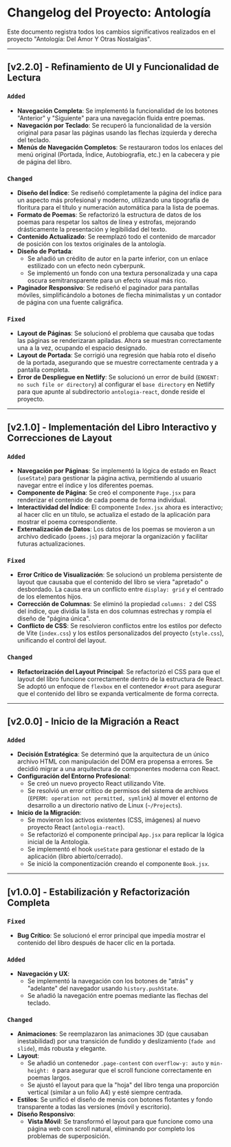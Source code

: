 # Changelog del Proyecto: Antología

Este documento registra todos los cambios significativos realizados en el proyecto "Antología: Del Amor Y Otras Nostalgias".

---

## [v2.2.0] - Refinamiento de UI y Funcionalidad de Lectura

### `Added`
- **Navegación Completa**: Se implementó la funcionalidad de los botones "Anterior" y "Siguiente" para una navegación fluida entre poemas.
- **Navegación por Teclado**: Se recuperó la funcionalidad de la versión original para pasar las páginas usando las flechas izquierda y derecha del teclado.
- **Menús de Navegación Completos**: Se restauraron todos los enlaces del menú original (Portada, Índice, Autobiografía, etc.) en la cabecera y pie de página del libro.

### `Changed`
- **Diseño del Índice**: Se rediseñó completamente la página del índice para un aspecto más profesional y moderno, utilizando una tipografía de floritura para el título y numeración automática para la lista de poemas.
- **Formato de Poemas**: Se refactorizó la estructura de datos de los poemas para respetar los saltos de línea y estrofas, mejorando drásticamente la presentación y legibilidad del texto.
- **Contenido Actualizado**: Se reemplazó todo el contenido de marcador de posición con los textos originales de la antología.
- **Diseño de Portada**:
    - Se añadió un crédito de autor en la parte inferior, con un enlace estilizado con un efecto neón cyberpunk.
    - Se implementó un fondo con una textura personalizada y una capa oscura semitransparente para un efecto visual más rico.
- **Paginador Responsivo**: Se rediseñó el paginador para pantallas móviles, simplificándolo a botones de flecha minimalistas y un contador de página con una fuente caligráfica.

### `Fixed`
- **Layout de Páginas**: Se solucionó el problema que causaba que todas las páginas se renderizaran apiladas. Ahora se muestran correctamente una a la vez, ocupando el espacio designado.
- **Layout de Portada**: Se corrigió una regresión que había roto el diseño de la portada, asegurando que se muestre correctamente centrada y a pantalla completa.
- **Error de Despliegue en Netlify**: Se solucionó un error de build (`ENOENT: no such file or directory`) al configurar el `base directory` en Netlify para que apunte al subdirectorio `antologia-react`, donde reside el proyecto.

---

## [v2.1.0] - Implementación del Libro Interactivo y Correcciones de Layout

### `Added`
- **Navegación por Páginas**: Se implementó la lógica de estado en React (`useState`) para gestionar la página activa, permitiendo al usuario navegar entre el índice y los diferentes poemas.
- **Componente de Página**: Se creó el componente `Page.jsx` para renderizar el contenido de cada poema de forma individual.
- **Interactividad del Índice**: El componente `Index.jsx` ahora es interactivo; al hacer clic en un título, se actualiza el estado de la aplicación para mostrar el poema correspondiente.
- **Externalización de Datos**: Los datos de los poemas se movieron a un archivo dedicado (`poems.js`) para mejorar la organización y facilitar futuras actualizaciones.

### `Fixed`
- **Error Crítico de Visualización**: Se solucionó un problema persistente de layout que causaba que el contenido del libro se viera "apretado" o desbordado. La causa era un conflicto entre `display: grid` y el centrado de los elementos hijos.
- **Corrección de Columnas**: Se eliminó la propiedad `columns: 2` del CSS del índice, que dividía la lista en dos columnas estrechas y rompía el diseño de "página única".
- **Conflicto de CSS**: Se resolvieron conflictos entre los estilos por defecto de Vite (`index.css`) y los estilos personalizados del proyecto (`style.css`), unificando el control del layout.

### `Changed`
- **Refactorización del Layout Principal**: Se refactorizó el CSS para que el layout del libro funcione correctamente dentro de la estructura de React. Se adoptó un enfoque de `flexbox` en el contenedor `#root` para asegurar que el contenido del libro se expanda verticalmente de forma correcta.

---

## [v2.0.0] - Inicio de la Migración a React

### `Added`
- **Decisión Estratégica**: Se determinó que la arquitectura de un único archivo HTML con manipulación del DOM era propensa a errores. Se decidió migrar a una arquitectura de componentes moderna con React.
- **Configuración del Entorno Profesional**:
    - Se creó un nuevo proyecto React utilizando Vite.
    - Se resolvió un error crítico de permisos del sistema de archivos (`EPERM: operation not permitted, symlink`) al mover el entorno de desarrollo a un directorio nativo de Linux (`~/Projects`).
- **Inicio de la Migración**:
    - Se movieron los activos existentes (CSS, imágenes) al nuevo proyecto React (`antologia-react`).
    - Se refactorizó el componente principal `App.jsx` para replicar la lógica inicial de la Antología.
    - Se implementó el hook `useState` para gestionar el estado de la aplicación (libro abierto/cerrado).
    - Se inició la componentización creando el componente `Book.jsx`.

---

## [v1.0.0] - Estabilización y Refactorización Completa

### `Fixed`
- **Bug Crítico**: Se solucionó el error principal que impedía mostrar el contenido del libro después de hacer clic en la portada.

### `Added`
- **Navegación y UX**:
    - Se implementó la navegación con los botones de "atrás" y "adelante" del navegador usando `history.pushState`.
    - Se añadió la navegación entre poemas mediante las flechas del teclado.

### `Changed`
- **Animaciones**: Se reemplazaron las animaciones 3D (que causaban inestabilidad) por una transición de fundido y deslizamiento (`fade and slide`), más robusta y elegante.
- **Layout**:
    - Se añadió un contenedor `.page-content` con `overflow-y: auto` y `min-height: 0` para asegurar que el scroll funcione correctamente en poemas largos.
    - Se ajustó el layout para que la "hoja" del libro tenga una proporción vertical (similar a un folio A4) y esté siempre centrada.
- **Estilos**: Se unificó el diseño de menús con botones flotantes y fondo transparente a todas las versiones (móvil y escritorio).
- **Diseño Responsivo**:
    - **Vista Móvil**: Se transformó el layout para que funcione como una página web con scroll natural, eliminando por completo los problemas de superposición.